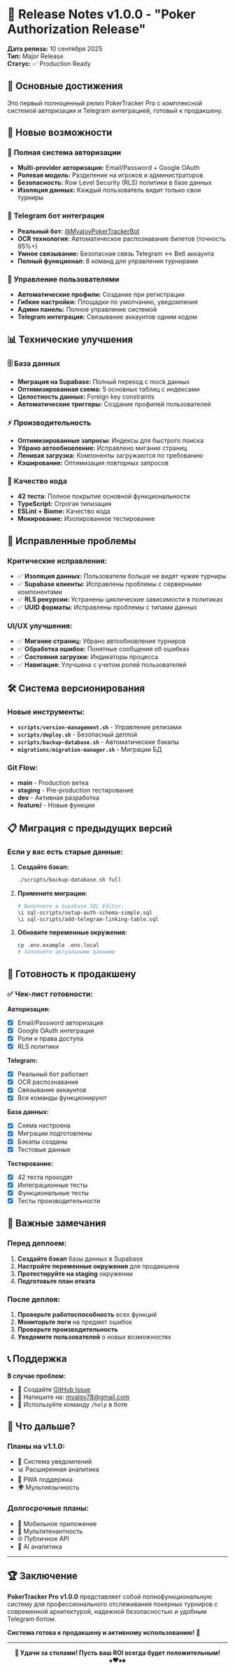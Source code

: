 # 🎉 Release Notes v1.0.0 - "Poker Authorization Release"

**Дата релиза:** 10 сентября 2025  
**Тип:** Major Release  
**Статус:** ✅ Production Ready

## 🎯 Основные достижения

Это первый полноценный релиз PokerTracker Pro с комплексной системой авторизации и Telegram интеграцией, готовый к продакшену.

## 🚀 Новые возможности

### 🔐 **Полная система авторизации**
- **Multi-provider авторизация:** Email/Password + Google OAuth
- **Ролевая модель:** Разделение на игроков и администраторов
- **Безопасность:** Row Level Security (RLS) политики в базе данных
- **Изоляция данных:** Каждый пользователь видит только свои турниры

### 🤖 **Telegram бот интеграция**
- **Реальный бот:** [@MvalovPokerTrackerBot](https://t.me/MvalovPokerTrackerBot)
- **OCR технология:** Автоматическое распознавание билетов (точность 85%+)
- **Умное связывание:** Безопасная связь Telegram ↔ Веб аккаунта
- **Полный функционал:** 8 команд для управления турнирами

### 👤 **Управление пользователями**
- **Автоматические профили:** Создание при регистрации
- **Гибкие настройки:** Площадки по умолчанию, уведомления
- **Админ панель:** Полное управление системой
- **Telegram интеграция:** Связывание аккаунтов одним кодом

## 📊 Технические улучшения

### 🗄️ **База данных**
- **Миграция на Supabase:** Полный переход с mock данных
- **Оптимизированная схема:** 5 основных таблиц с индексами
- **Целостность данных:** Foreign key constraints
- **Автоматические триггеры:** Создание профилей пользователей

### ⚡ **Производительность**
- **Оптимизированные запросы:** Индексы для быстрого поиска
- **Убрано автообновление:** Исправлено мигание страниц
- **Ленивая загрузка:** Компоненты загружаются по требованию
- **Кэширование:** Оптимизация повторных запросов

### 🧪 **Качество кода**
- **42 теста:** Полное покрытие основной функциональности
- **TypeScript:** Строгая типизация
- **ESLint + Biome:** Качество кода
- **Мокирование:** Изолированное тестирование

## 🔧 Исправленные проблемы

### **Критические исправления:**
- ✅ **Изоляция данных:** Пользователи больше не видят чужие турниры
- ✅ **Supabase клиенты:** Исправлены проблемы с серверными компонентами
- ✅ **RLS рекурсии:** Устранены циклические зависимости в политиках
- ✅ **UUID форматы:** Исправлены проблемы с типами данных

### **UI/UX улучшения:**
- ✅ **Мигание страниц:** Убрано автообновление турниров
- ✅ **Обработка ошибок:** Понятные сообщения об ошибках
- ✅ **Состояния загрузки:** Индикаторы процесса
- ✅ **Навигация:** Улучшена с учетом ролей пользователей

## 🛠️ Система версионирования

### **Новые инструменты:**
- **`scripts/version-management.sh`** - Управление релизами
- **`scripts/deploy.sh`** - Безопасный деплой
- **`scripts/backup-database.sh`** - Автоматические бэкапы
- **`migrations/migration-manager.sh`** - Миграции БД

### **Git Flow:**
- **main** - Production ветка
- **staging** - Pre-production тестирование
- **dev** - Активная разработка
- **feature/** - Новые функции

## 📋 Миграция с предыдущих версий

### **Если у вас есть старые данные:**

1. **Создайте бэкап:**
   ```bash
   ./scripts/backup-database.sh full
   ```

2. **Примените миграции:**
   ```bash
   # Выполните в Supabase SQL Editor:
   \i sql-scripts/setup-auth-schema-simple.sql
   \i sql-scripts/add-telegram-linking-table.sql
   ```

3. **Обновите переменные окружения:**
   ```bash
   cp .env.example .env.local
   # Заполните актуальными данными
   ```

## 🎯 Готовность к продакшену

### ✅ **Чек-лист готовности:**

**Авторизация:**
- [x] Email/Password авторизация
- [x] Google OAuth интеграция  
- [x] Роли и права доступа
- [x] RLS политики

**Telegram:**
- [x] Реальный бот работает
- [x] OCR распознавание
- [x] Связывание аккаунтов
- [x] Все команды функционируют

**База данных:**
- [x] Схема настроена
- [x] Миграции подготовлены
- [x] Бэкапы созданы
- [x] Тестовые данные

**Тестирование:**
- [x] 42 теста проходят
- [x] Интеграционные тесты
- [x] Функциональные тесты
- [x] Тесты производительности

## 🚨 Важные замечания

### **Перед деплоем:**
1. **Создайте бэкап** базы данных в Supabase
2. **Настройте переменные окружения** для продакшена
3. **Протестируйте на staging** окружении
4. **Подготовьте план отката**

### **После деплоя:**
1. **Проверьте работоспособность** всех функций
2. **Мониторьте логи** на предмет ошибок
3. **Проверьте производительность**
4. **Уведомите пользователей** о новых возможностях

## 📞 Поддержка

**В случае проблем:**
- 🐛 Создайте [GitHub Issue](https://github.com/yourusername/pokertracker-pro/issues)
- 📧 Напишите на: mvalov78@gmail.com
- 🤖 Используйте команду `/help` в боте

## 🎉 Что дальше?

### **Планы на v1.1.0:**
- 🔔 Система уведомлений
- 📊 Расширенная аналитика  
- 📱 PWA поддержка
- 🌍 Мультиязычность

### **Долгосрочные планы:**
- 📱 Мобильное приложение
- 🏢 Мультитенантность
- 🌐 Публичное API
- 🤖 AI аналитика

---

## 🏆 Заключение

**PokerTracker Pro v1.0.0** представляет собой полнофункциональную систему для профессионального отслеживания покерных турниров с современной архитектурой, надежной безопасностью и удобным Telegram ботом.

**Система готова к продакшену и активному использованию!** 🚀

---

<div align="center">

**🎰 Удачи за столами! Пусть ваш ROI всегда будет положительным!** ♠️♥️♦️♣️

</div>
